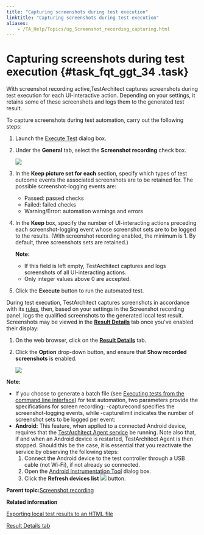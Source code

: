 ```yaml
--- 
title: "Capturing screenshots during test execution"
linktitle: "Capturing screenshots during test execution"
aliases: 
    - /TA_Help/Topics/ug_Screenshot_recording_capturing.html
---
```

# Capturing screenshots during test execution {#task_fqt_ggt_34 .task}

With screenshot recording active,TestArchitect captures screenshots during test execution for each UI-interactive action. Depending on your settings, it retains some of these screenshots and logs them to the generated test result.

To capture screenshots during test automation, carry out the following steps:

1.  Launch the [Execute Test](Test_exec_test_execution.html) dialog box.

2.  Under the **General** tab, select the **Screenshot recording** check box.

    ![](../Images/Screenshot_recording_panel.png)

3.  In the **Keep picture set for each** section, specify which types of test outcome events the associated screenshots are to be retained for. The possible screenshot-logging events are:

    -   Passed: passed checks
    -   Failed: failed checks
    -   Warning/Error: automation warnings and errors
4.  In the **Keep** box, specify the number of UI-interacting actions preceding each screenshot-logging event whose screenshot sets are to be logged to the results. \(With screenshot recording enabled, the minimum is 1. By default, three screenshots sets are retained.\)

    **Note:**

    -   If this field is left empty, TestArchitect captures and logs screenshots of all UI-interacting actions.
    -   Only integer values above 0 are accepted.
5.  Click the **Execute** button to run the automated test.


During test execution, TestArchitect captures screenshots in accordance with its [rules](ug_Screenshot_recording.md#section.screenshot_rules), then, based on your settings in the Screenshot recording panel, logs the qualified screenshots to the generated local test result. Screenshots may be viewed in the [**Result Details**](Test_result_details.md#li_jkx_zqp_5x) tab once you've enabled their display:

1.  On the web browser, click on the [**Result Details**](Test_result_details.html) tab.
2.  Click the **Option** drop-down button, and ensure that **Show recorded screenshots** is enabled.

    ![](../Images/Results.Show_recorded_screenshots.option_XML.png)


**Note:**

-   If you choose to generate a batch file \(see [Executing tests from the command line interface](Test_exec_cmd.html)\) for test automation, two parameters provide the specifications for screen recording: -capturecond specifies the screenshot-logging events, while -capturelimit indicates the number of screenshot sets to be logged per event:
-   **Android:** This feature, when applied to a connected Android device, requires that the [TestArchitect Agent service](../../reuse/../Android/Topics/Android_TA_agent.html) be running. Note also that, if and when an Android device is restarted, TestArchitect Agent is then stopped. Should this be the case, it is essential that you reactivate the service by observing the following steps:
    1.  Connect the Android device to the test controller through a USB cable \(not Wi-Fi\), if not already so connected.
    2.  Open the [Android Instrumentation Tool](../../reuse/../Android/Topics/Android_Instrumentation_tool.html) dialog box.
    3.  Click the **Refresh devices list** ![](../../reuse/../Android/Images/Refresh_device_list_btn.png) button.

**Parent topic:**[Screenshot recording](../../TA_Help/Topics/ug_Screenshot_recording.html)

**Related information**  


[Exporting local test results to an HTML file](../../TA_Help/Topics/Test_result_export_HTML.html)

[Result Details tab](../../TA_Help/Topics/Test_result_details.html)

